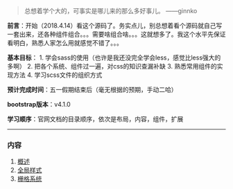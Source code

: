> 总想着学个大的，可事实是哪儿来的那么多好事儿。  ——ginnko


**前言**：开始（2018.4.14）看这个源码了。务实点儿，别总想着看个源码就自己写一套出来，还各种组件组合。。。需要啥组合啥。。。这就想多了。我这个水平先保证看明白，熟悉人家怎么用就感觉不错了。。。

**基本目标**：
    1. 学会sass的使用（也许是我还没完全学会less，感觉比less强大的多啊）
    2. 把各个系统、组件过一遍，对css的知识查漏补缺
    3. 熟悉常用组件的实现方法
    4. 学习scss文件的组织方式

**预计完成时间**：五一假期结束后（毫无根据的预期，手动二哈）

**bootstrap版本**：v4.1.0

**学习顺序**：官网文档的目录顺序，依次是布局，内容，组件，扩展

---

### 内容

1. [概述](./memos/overview.md)
2. [全局样式](./memos/globalStyle.md)
3. [栅格系统](./memos/gridSystem.md)